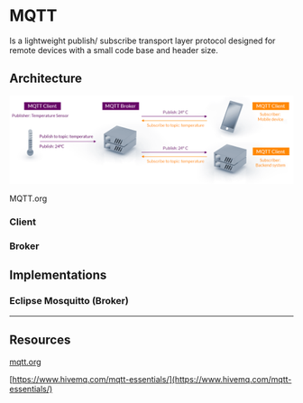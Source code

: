 # MQTT

Is a lightweight publish/ subscribe transport layer protocol designed for remote devices with a small code base and header size. 

## Architecture

![MQTT Architecture](../Networking/assests/mqtt-publish-subscribe.png)

MQTT.org

### Client

### Broker


## Implementations

### Eclipse Mosquitto (Broker) 

---

## Resources

[mqtt.org](https://mqtt.org)

[https://www.hivemq.com/mqtt-essentials/](https://www.hivemq.com/mqtt-essentials/)

